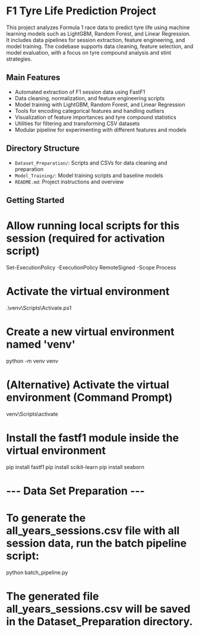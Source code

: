 # F1 Tyre Life Prediction Project

This project analyzes Formula 1 race data to predict tyre life using machine learning models such as LightGBM, Random Forest, and Linear Regression. It includes data pipelines for session extraction, feature engineering, and model training. The codebase supports data cleaning, feature selection, and model evaluation, with a focus on tyre compound analysis and stint strategies.

## Main Features
- Automated extraction of F1 session data using FastF1
- Data cleaning, normalization, and feature engineering scripts
- Model training with LightGBM, Random Forest, and Linear Regression
- Tools for encoding categorical features and handling outliers
- Visualization of feature importances and tyre compound statistics
- Utilities for filtering and transforming CSV datasets
- Modular pipeline for experimenting with different features and models

## Directory Structure
- `Dataset_Preparation/`: Scripts and CSVs for data cleaning and preparation
- `Model_Training/`: Model training scripts and baseline models
- `README.md`: Project instructions and overview

## Getting Started
# Allow running local scripts for this session (required for activation script)
Set-ExecutionPolicy -ExecutionPolicy RemoteSigned -Scope Process

# Activate the virtual environment
.\venv\Scripts\Activate.ps1

# Create a new virtual environment named 'venv'
python -m venv venv

# (Alternative) Activate the virtual environment (Command Prompt)
venv\Scripts\activate

# Install the fastf1 module inside the virtual environment
pip install fastf1
pip install scikit-learn
pip install seaborn

# --- Data Set Preparation ---
# To generate the all_years_sessions.csv file with all session data, run the batch pipeline script:
python batch_pipeline.py
# The generated file all_years_sessions.csv will be saved in the Dataset_Preparation directory.
